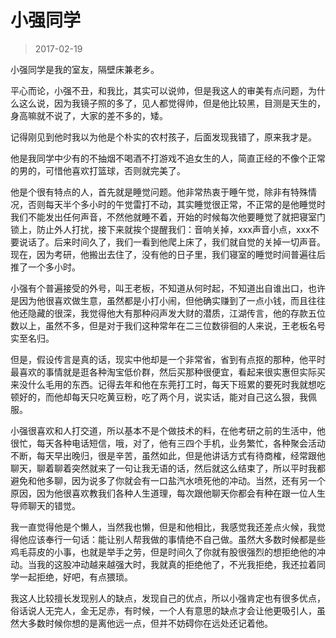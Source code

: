 # 小强同学

> 2017-02-19


小强同学是我的室友，隔壁床兼老乡。


平心而论，小强不丑，和我比，其实可以说帅，但是我这人的审美有点问题，为什么这么说，因为我镜子照的多了，见人都觉得帅，但是他比较黑，目测是天生的，身高嘛就不说了，大家的差不多的，矮。


记得刚见到他时我以为他是个朴实的农村孩子，后面发现我错了，原来我才是。


他是我同学中少有的不抽烟不喝酒不打游戏不追女生的人，简直正经的不像个正常的男的，可惜他喜欢打篮球，否则就完美了。


他是个很有特点的人，首先就是睡觉问题。他非常热衷于睡午觉，除非有特殊情况，否则每天半个多小时的午觉雷打不动，其实睡觉很正常，不正常的是他睡觉时我们不能发出任何声音，不然他就睡不着，开始的时候每次他要睡觉了就把寝室门锁上，防止外人打扰，接下来就挨个提醒我们：音响关掉，xxx声音小点，xxx不要说话了。后来时间久了，我们一看到他爬上床了，我们就自觉的关掉一切声音。现在，因为考研，他搬出去住了，没有他的日子里，我们寝室的睡觉时间普遍往后推了一个多小时。


小强有个普遍接受的外号，叫王老板，不知道从何时起，不知道出自谁出口，也许是因为他很喜欢做生意，虽然都是小打小闹，但他确实赚到了一点小钱，而且往往他还隐藏的很深，我觉得他大有那种闷声发大财的潜质，江湖传言，他的存款五位数以上，虽然不多，但是对于我们这种常年在二三位数徘徊的人来说，王老板名号实至名归。


但是，假设传言是真的话，现实中他却是一个非常省，省到有点抠的那种，他平时最喜欢的事情就是逛各种淘宝低价群，然后买那种很便宜，看起来很实惠但实际买来没什么毛用的东西。记得去年和他在东莞打工时，每天下班累的要死时我就想吃顿好的，而他却每天只吃黄豆粉，吃了两个月，说实话，能对自己这么狠，我佩服。


小强很喜欢和人打交道，所以基本不是个做技术的料，在他考研之前的生活中，他很忙，每天各种电话短信，哦，对了，他有三四个手机，业务繁忙，各种聚会活动不断，每天早出晚归，很是辛苦，虽然如此，但是他讲话方式有待商榷，经常跟他聊天，聊着聊着突然就来了一句让我无语的话，然后就这么结束了，所以平时我都避免和他多聊，因为说多了你就会有一口盐汽水喷死他的冲动。当然，还有另一个原因，因为他很喜欢教我们各种人生道理，每次跟他聊天你都会有种在跟一位人生导师聊天的错觉。


我一直觉得他是个懒人，当然我也懒，但是和他相比，我感觉我还差点火候，我觉得他应该奉行一句话：能让别人帮我做的事情绝不自己做。虽然大多数时候都是些鸡毛蒜皮的小事，也就是举手之劳，但是时间久了你就有股很强烈的想拒绝他的冲动。当我的这股冲动越来越强大时，我就真的拒绝他了，不光我拒绝，我还拉着同学一起拒绝，好吧，有点猥琐。


我这人比较擅长发现别人的缺点，发现自己的优点，所以小强肯定也有很多优点，俗话说人无完人，金无足赤，有时候，一个人有意思的缺点才会让他更吸引人，虽然大多数时候你想的是离他远一点，但并不妨碍你在远处还记着他。